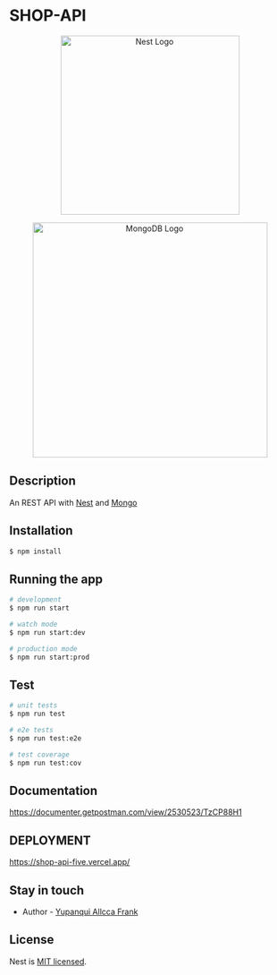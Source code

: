 # SHOP-API

<p align="center">
  <a href="http://nestjs.com/" target="blank"><img src="https://nestjs.com/img/logo_text.svg" width="320" alt="Nest Logo" /></a>
</p>
<p align="center">
  <a href="https://www.mongodb.com/en" target="blank"><img src="https://www.josebernalte.com/wp-content/uploads/2018/02/mongoDB.png" width="420" alt="MongoDB Logo" /></a>
</p>

## Description

An REST API with [Nest](https://github.com/nestjs/nest) and [Mongo](https://www.mongodb.com/es)

## Installation

```bash
$ npm install
```

## Running the app

```bash
# development
$ npm run start

# watch mode
$ npm run start:dev

# production mode
$ npm run start:prod
```

## Test

```bash
# unit tests
$ npm run test

# e2e tests
$ npm run test:e2e

# test coverage
$ npm run test:cov
```

## Documentation
https://documenter.getpostman.com/view/2530523/TzCP88H1

## DEPLOYMENT
https://shop-api-five.vercel.app/

## Stay in touch
- Author - [Yupanqui Allcca Frank](https://kamilmysliwiec.com)

## License

Nest is [MIT licensed](LICENSE).
